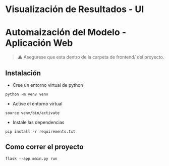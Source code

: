 # Visualización de Resultados - UI

# Automaización del Modelo - Aplicación Web

> ⚠️ Asegurese que esta dentro de la carpeta de frontend/ del proyecto.

## Instalación

* Cree un entorno virtual de python
```
python -m venv venv
```

* Active el entorno virtual
```
source venv/bin/activate
```

* Instale las dependencias 
```
pip install -r requirements.txt
```

## Como correr el proyecto

```
flask --app main.py run
```
